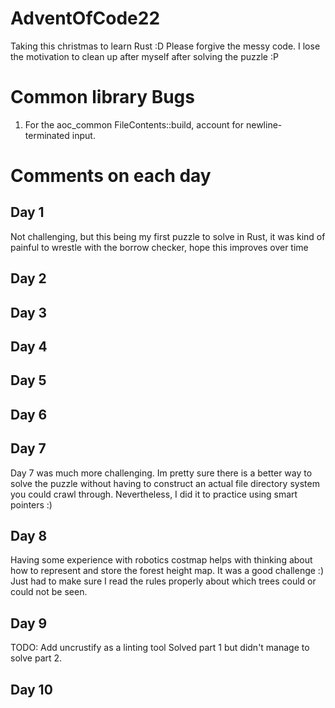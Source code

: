 # AdventOfCode22
Taking this christmas to learn Rust :D
Please forgive the messy code. I lose the motivation to clean up after myself after solving the puzzle :P

# Common library Bugs
1. For the aoc_common FileContents::build, account for newline-terminated input.

# Comments on each day

## Day 1
Not challenging, but this being my first puzzle to solve in Rust, it was kind of painful to wrestle with the borrow checker, hope this improves over time

## Day 2

## Day 3

## Day 4

## Day 5

## Day 6

## Day 7
Day 7 was much more challenging. Im pretty sure there is a better way to solve the puzzle without having to construct an actual file directory system you could crawl through. Nevertheless, I did it to practice using smart pointers :)

## Day 8 
Having some experience with robotics costmap helps with thinking about how to represent and store the forest height map. It was a good challenge :) Just had to make sure I read the rules properly about which trees could or could not be seen.

## Day 9
TODO: Add uncrustify as a linting tool
Solved part 1 but didn't manage to solve part 2.

## Day 10
